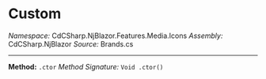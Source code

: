 # Custom

*Namespace:* CdCSharp.NjBlazor.Features.Media.Icons
*Assembly:* CdCSharp.NjBlazor
*Source:* Brands.cs


---

**Method:** `.ctor`
*Method Signature:* `Void .ctor()`

